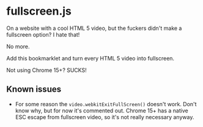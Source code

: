 
# fullscreen.js

On a website with a cool HTML 5 video, but the fuckers didn't
make a fullscreen option? I hate that!

No more.

Add this bookmarklet and turn every HTML 5 video into fullscreen.

Not using Chrome 15+? SUCKS!

## Known issues

* For some reason the `video.webkitExitFullScreen()` doesn't work.
  Don't know why, but for now it's commented out. Chrome 15+ has
  a native ESC escape from fullscreen video, so it's not really
  necessary anyway.
